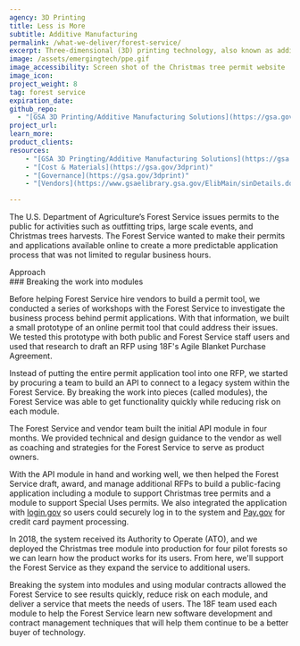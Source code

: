```yaml
---
agency: 3D Printing
title: Less is More
subtitle: Additive Manufacturing
permalink: /what-we-deliver/forest-service/
excerpt: Three-dimensional (3D) printing technology, also known as additive manufacturing, is expected to mature substantially in the coming decades to allow the use of new materials, faster production speeds, and lower costs.
image: /assets/emergingtech/ppe.gif
image_accessibility: Screen shot of the Christmas tree permit website
image_icon:
project_weight: 8
tag: forest service
expiration_date:
github_repo:
  - "[GSA 3D Printing/Additive Manufacturing Solutions](https://gsa.gov/3dprint)"
project_url:
learn_more:
product_clients:
resources:  
    - "[GSA 3D Pringting/Additive Manufacturing Solutions](https://gsa.gov/3dprint)"
    - "[Cost & Materials](https://gsa.gov/3dprint)"
    - "[Governance](https://gsa.gov/3dprint)"
    - "[Vendors](https://www.gsaelibrary.gsa.gov/ElibMain/sinDetails.do?scheduleNumber=MAS&specialItemNumber=333249&executeQuery=YES)"

---
```


The U.S. Department of Agriculture’s Forest Service issues permits to the public for activities such as outfitting trips, large scale events, and Christmas trees harvests. The Forest Service wanted to make their permits and applications available online to create a more predictable application process that was not limited to regular business hours.

<div class="small-caps">Approach</div>
### Breaking the work into modules

Before helping Forest Service hire vendors to build a permit tool, we conducted a series of workshops with the Forest Service to investigate the business process behind permit applications. With that information, we built a small prototype of an online permit tool that could address their issues. We tested this prototype with both public and Forest Service staff users and used that research to draft an RFP using 18F's Agile Blanket Purchase Agreement.

Instead of putting the entire permit application tool into one RFP, we started by procuring a team to build an API to connect to a legacy system within the Forest Service. By breaking the work into pieces (called modules), the Forest Service was able to get functionality quickly while reducing risk on each module.

The Forest Service and vendor team built the initial API module in four months. We provided technical and design guidance to the vendor as well as coaching and strategies for the Forest Service to serve as product owners.

With the API module in hand and working well, we then helped the Forest Service draft, award, and manage additional RFPs to build a public-facing application including a module to support Christmas tree permits and a module to support Special Uses permits. We also integrated the application with [login.gov](http://login.gov) so users could securely log in to the system and [Pay.gov](https://pay.gov) for credit card payment processing.

In 2018, the system received its Authority to Operate (ATO), and we deployed the Christmas tree module into production for four pilot forests so we can learn how the product works for its users. From here, we'll support the Forest Service as they expand the service to additional users.

Breaking the system into modules and using modular contracts allowed the Forest Service to see results quickly, reduce risk on each module, and deliver a service that meets the needs of users. The 18F team used each module to help the Forest Service learn new software development and contract management techniques that will help them continue to be a better buyer of technology.
